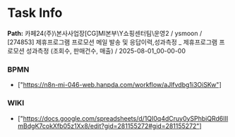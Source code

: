 # Task Info

**Path:** 카페24(주)\본사사업장\[CG]MI본부\Y쇼핑센터팀\운영2 / ysmoon / [274853] 제휴프로그램 프로모션 메일 발송 및 응답이력,성과측정 _ 제휴프로그램 프로모션 성과측정 (조회수, 판매건수, 매출) / 2025-08-01_00-00-00

### BPMN
- ["https://n8n-mi-046-web.hanpda.com/workflow/aJlfvdbg1i3OiSKw"]

### WIKI
- ["https://docs.google.com/spreadsheets/d/1QI0q4dCruy0ySPhbiQRd6lIImBdgK7cokXfb05z1Xx8/edit?gid=281155272#gid=281155272"]

